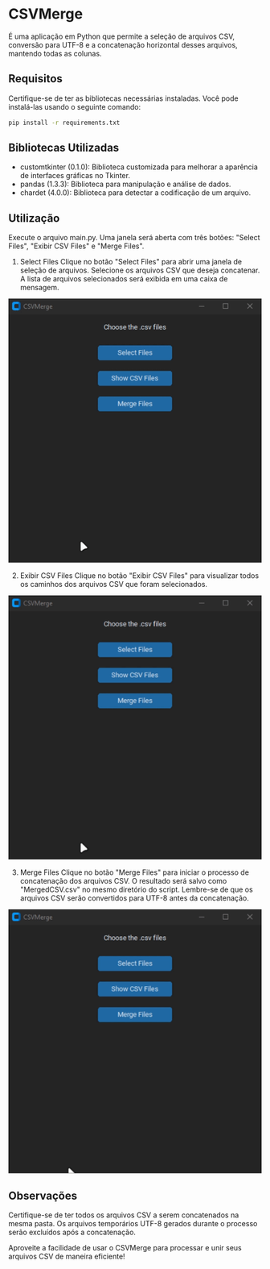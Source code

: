 # CSVMerge

É uma aplicação em Python que permite a seleção de arquivos CSV, conversão para UTF-8 e a concatenação horizontal desses arquivos, mantendo todas as colunas.

## Requisitos

Certifique-se de ter as bibliotecas necessárias instaladas. Você pode instalá-las usando o seguinte comando:

```bash
pip install -r requirements.txt
```
## Bibliotecas Utilizadas
- customtkinter (0.1.0): Biblioteca customizada para melhorar a aparência de interfaces gráficas no Tkinter.
- pandas (1.3.3): Biblioteca para manipulação e análise de dados.
- chardet (4.0.0): Biblioteca para detectar a codificação de um arquivo.
## Utilização
Execute o arquivo main.py.
Uma janela será aberta com três botões: "Select Files", "Exibir CSV Files" e "Merge Files".
1. Select Files
Clique no botão "Select Files" para abrir uma janela de seleção de arquivos. Selecione os arquivos CSV que deseja concatenar. A lista de arquivos selecionados será exibida em uma caixa de mensagem.

![Select Files](gifs/selectfiles.gif)

2. Exibir CSV Files
Clique no botão "Exibir CSV Files" para visualizar todos os caminhos dos arquivos CSV que foram selecionados.

![Show Files](gifs/showfiles.gif)

3. Merge Files
Clique no botão "Merge Files" para iniciar o processo de concatenação dos arquivos CSV. O resultado será salvo como "MergedCSV.csv" no mesmo diretório do script.
Lembre-se de que os arquivos CSV serão convertidos para UTF-8 antes da concatenação.

![Merge Files](gifs/mergefiles.gif)

## Observações
Certifique-se de ter todos os arquivos CSV a serem concatenados na mesma pasta.
Os arquivos temporários UTF-8 gerados durante o processo serão excluídos após a concatenação.

Aproveite a facilidade de usar o CSVMerge para processar e unir seus arquivos CSV de maneira eficiente!
